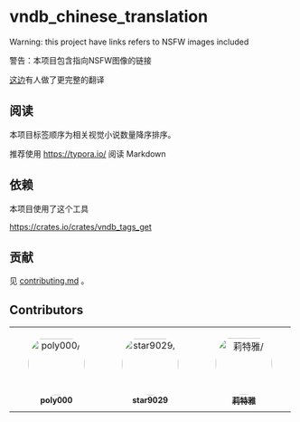 # vndb_chinese_translation

Warning: this project have links refers to NSFW images included

警告：本项目包含指向NSFW图像的链接

[这边](https://greasyfork.org/en/scripts/442355-vndb%E4%BC%98%E5%85%88%E5%8E%9F%E6%96%87%E5%92%8C%E4%B8%AD%E6%96%87%E5%8C%96)有人做了更完整的翻译



## 阅读

本项目标签顺序为相关视觉小说数量降序排序。

推荐使用 https://typora.io/ 阅读 Markdown

## 依赖

本项目使用了这个工具

https://crates.io/crates/vndb_tags_get

## 贡献

见 [contributing.md](contributing.md) 。

## Contributors

<table>
<tr>
    <td align="center" style="word-wrap: break-word; width: 150.0; height: 150.0">
        <a href=https://github.com/poly000>
            <img src=https://avatars.githubusercontent.com/u/34085039?v=4 width="100;"  style="border-radius:50%;align-items:center;justify-content:center;overflow:hidden;padding-top:10px" alt=poly000/>
            <br />
            <sub style="font-size:14px"><b>poly000</b></sub>
        </a>
    </td>
    <td align="center" style="word-wrap: break-word; width: 150.0; height: 150.0">
        <a href=https://github.com/star-hengxing>
            <img src=https://avatars.githubusercontent.com/u/53806459?v=4 width="100;"  style="border-radius:50%;align-items:center;justify-content:center;overflow:hidden;padding-top:10px" alt=star9029/>
            <br />
            <sub style="font-size:14px"><b>star9029</b></sub>
        </a>
    </td>
    <td align="center" style="word-wrap: break-word; width: 150.0; height: 150.0">
        <a href=https://github.com/sinsong>
            <img src=https://avatars.githubusercontent.com/u/22849803?v=4 width="100;"  style="border-radius:50%;align-items:center;justify-content:center;overflow:hidden;padding-top:10px" alt=莉特雅/>
            <br />
            <sub style="font-size:14px"><b>莉特雅</b></sub>
        </a>
    </td>
</tr>
</table>
